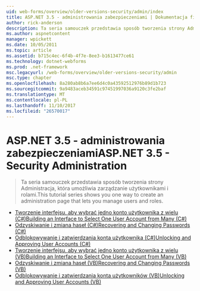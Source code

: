 ```yaml
---
uid: web-forms/overview/older-versions-security/admin/index
title: ASP.NET 3.5 - administrowania zabezpieczeniami | Dokumentacja firmy Microsoft
author: rick-anderson
description: Ta seria samouczek przedstawia sposób tworzenia strony Administracja, która umożliwia zarządzanie użytkownikami i rolami.
ms.author: aspnetcontent
manager: wpickett
ms.date: 10/05/2011
ms.topic: article
ms.assetid: b715c4ec-6f4b-4f7e-8ee3-b1613477ce61
ms.technology: dotnet-webforms
ms.prod: .net-framework
msc.legacyurl: /web-forms/overview/older-versions-security/admin
msc.type: chapter
ms.openlocfilehash: 8a280ab8b6a7ee6d4c0a43592512976b89d1b723
ms.sourcegitcommit: 9a9483aceb34591c97451997036a9120c3fe2baf
ms.translationtype: MT
ms.contentlocale: pl-PL
ms.lasthandoff: 11/10/2017
ms.locfileid: "26570017"
---
```

<a name="aspnet-35---security-administration"></a><span data-ttu-id="0eb0f-103">ASP.NET 3.5 - administrowania zabezpieczeniami</span><span class="sxs-lookup"><span data-stu-id="0eb0f-103">ASP.NET 3.5 - Security Administration</span></span>
====================
> <span data-ttu-id="0eb0f-104">Ta seria samouczek przedstawia sposób tworzenia strony Administracja, która umożliwia zarządzanie użytkownikami i rolami.</span><span class="sxs-lookup"><span data-stu-id="0eb0f-104">This tutorial series shows you one way to create an administration page that lets you manage users and roles.</span></span>


- [<span data-ttu-id="0eb0f-105">Tworzenie interfejsu, aby wybrać jedno konto użytkownika z wielu (C#)</span><span class="sxs-lookup"><span data-stu-id="0eb0f-105">Building an Interface to Select One User Account from Many (C#)</span></span>](building-an-interface-to-select-one-user-account-from-many-cs.md)
- [<span data-ttu-id="0eb0f-106">Odzyskiwanie i zmiana haseł (C#)</span><span class="sxs-lookup"><span data-stu-id="0eb0f-106">Recovering and Changing Passwords (C#)</span></span>](recovering-and-changing-passwords-cs.md)
- [<span data-ttu-id="0eb0f-107">Odblokowywanie i zatwierdzania konta użytkownika (C#)</span><span class="sxs-lookup"><span data-stu-id="0eb0f-107">Unlocking and Approving User Accounts (C#)</span></span>](unlocking-and-approving-user-accounts-cs.md)
- [<span data-ttu-id="0eb0f-108">Tworzenie interfejsu, aby wybrać jedno konto użytkownika z wielu (VB)</span><span class="sxs-lookup"><span data-stu-id="0eb0f-108">Building an Interface to Select One User Account from Many (VB)</span></span>](building-an-interface-to-select-one-user-account-from-many-vb.md)
- [<span data-ttu-id="0eb0f-109">Odzyskiwanie i zmiana haseł (VB)</span><span class="sxs-lookup"><span data-stu-id="0eb0f-109">Recovering and Changing Passwords (VB)</span></span>](recovering-and-changing-passwords-vb.md)
- [<span data-ttu-id="0eb0f-110">Odblokowywanie i zatwierdzania konta użytkowników (VB)</span><span class="sxs-lookup"><span data-stu-id="0eb0f-110">Unlocking and Approving User Accounts (VB)</span></span>](unlocking-and-approving-user-accounts-vb.md)
